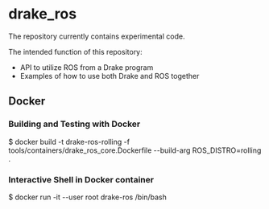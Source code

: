 # drake_ros

The repository currently contains experimental code.

The intended function of this repository:
 - API to utilize ROS from a Drake program
 - Examples of how to use both Drake and ROS together


## Docker
### Building and Testing with Docker
$ docker build -t drake-ros-rolling -f tools/containers/drake_ros_core.Dockerfile  --build-arg ROS_DISTRO=rolling .

### Interactive Shell in Docker container
$ docker run -it --user root drake-ros  /bin/bash